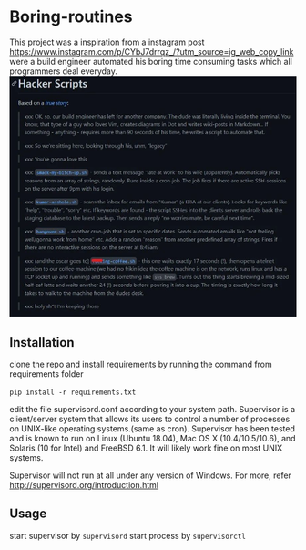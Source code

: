 # Boring-routines
 This project was a inspiration from a instagram post https://www.instagram.com/p/CYbJ7drrqz_/?utm_source=ig_web_copy_link were a build engineer automated his boring time consuming tasks which all programmers deal everyday.
 ![alt text](https://github.com/aravind-tronix/Boring-routines/blob/main/static/271346159_612678286690680_2181000804045233389_n.jpg)
 
 ## Installation
 
 clone the repo and install requirements by running the command from requirements folder
 
 ``pip install -r requirements.txt``
 
 edit the file supervisord.conf according to your system path. Supervisor is a client/server system that allows its users to control a number of processes on UNIX-like operating systems.(same as cron). Supervisor has been tested and is known to run on Linux (Ubuntu 18.04), Mac OS X (10.4/10.5/10.6), and Solaris (10 for Intel) and FreeBSD 6.1. It will likely work fine on most UNIX systems.

Supervisor will not run at all under any version of Windows.
For more, refer http://supervisord.org/introduction.html
 
 ## Usage
 start supervisor by
 ``supervisord``
 start process by
 ``supervisorctl``
 
